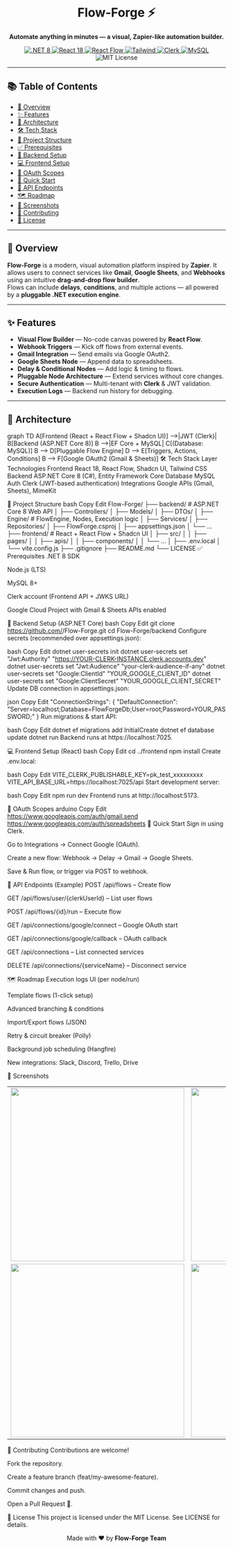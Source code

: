 <h1 align="center">Flow‑Forge ⚡</h1>
<p align="center">
  <b>Automate anything in minutes — a visual, Zapier-like automation builder.</b>
</p>

<p align="center">
  <a href="https://dotnet.microsoft.com/download/dotnet/8.0">
    <img src="https://img.shields.io/badge/.NET-8.0-512BD4?logo=dotnet&logoColor=white" alt=".NET 8" />
  </a>
  <a href="https://react.dev/">
    <img src="https://img.shields.io/badge/React-18-61DAFB?logo=react&logoColor=black" alt="React 18" />
  </a>
  <a href="https://reactflow.dev/">
    <img src="https://img.shields.io/badge/React%20Flow-latest-000000?logo=react&logoColor=white" alt="React Flow" />
  </a>
  <a href="https://tailwindcss.com/">
    <img src="https://img.shields.io/badge/TailwindCSS-latest-06B6D4?logo=tailwindcss&logoColor=white" alt="Tailwind" />
  </a>
  <a href="https://clerk.com/">
    <img src="https://img.shields.io/badge/Auth-Clerk-6C47FF?logo=clerk&logoColor=white" alt="Clerk" />
  </a>
  <a href="https://www.mysql.com/">
    <img src="https://img.shields.io/badge/MySQL-8-4479A1?logo=mysql&logoColor=white" alt="MySQL" />
  </a>
  <img src="https://img.shields.io/badge/License-MIT-green" alt="MIT License" />
</p>

---

## 📚 Table of Contents
- [🚀 Overview](#-overview)
- [✨ Features](#-features)
- [🧱 Architecture](#-architecture)
- [🛠 Tech Stack](#-tech-stack)
- [📂 Project Structure](#-project-structure)
- [✅ Prerequisites](#-prerequisites)
- [🔧 Backend Setup](#-backend-setup-aspnet-core)
- [💻 Frontend Setup](#-frontend-setup-react)
- [🔐 OAuth Scopes](#-oauth-scopes)
- [🧪 Quick Start](#-quick-start)
- [🧭 API Endpoints](#-api-endpoints-example)
- [🗺 Roadmap](#-roadmap)
- [📸 Screenshots](#-screenshots)
- [🤝 Contributing](#-contributing)
- [📜 License](#-license)

---

## 🚀 Overview

**Flow‑Forge** is a modern, visual automation platform inspired by **Zapier**. It allows users to connect services like **Gmail**, **Google Sheets**, and **Webhooks** using an intuitive **drag‑and‑drop flow builder**.  
Flows can include **delays**, **conditions**, and multiple actions — all powered by a **pluggable .NET execution engine**.

---

## ✨ Features

- **Visual Flow Builder** — No-code canvas powered by **React Flow**.
- **Webhook Triggers** — Kick off flows from external events.
- **Gmail Integration** — Send emails via Google OAuth2.
- **Google Sheets Node** — Append data to spreadsheets.
- **Delay & Conditional Nodes** — Add logic & timing to flows.
- **Pluggable Node Architecture** — Extend services without core changes.
- **Secure Authentication** — Multi-tenant with **Clerk** & JWT validation.
- **Execution Logs** — Backend run history for debugging.

---

## 🧱 Architecture


graph TD
    A[Frontend (React + React Flow + Shadcn UI)] -->|JWT (Clerk)| B[Backend (ASP.NET Core 8)]
    B -->|EF Core + MySQL| C[(Database: MySQL)]
    B --> D[Pluggable Flow Engine]
    D --> E[Triggers, Actions, Conditions]
    B --> F[Google OAuth2 (Gmail & Sheets)]
🛠 Tech Stack
Layer	Technologies
Frontend	React 18, React Flow, Shadcn UI, Tailwind CSS
Backend	ASP.NET Core 8 (C#), Entity Framework Core
Database	MySQL
Auth	Clerk (JWT-based authentication)
Integrations	Google APIs (Gmail, Sheets), MimeKit

📂 Project Structure
bash
Copy
Edit
Flow-Forge/
├── backend/                 # ASP.NET Core 8 Web API
│   ├── Controllers/
│   ├── Models/
│   ├── DTOs/
│   ├── Engine/              # FlowEngine, Nodes, Execution logic
│   ├── Services/
│   ├── Repositories/
│   ├── FlowForge.csproj
│   ├── appsettings.json
│   └── ...
├── frontend/                # React + React Flow + Shadcn UI
│   ├── src/
│   │   ├── pages/
│   │   ├── apis/
│   │   ├── components/
│   │   └── ...
│   ├── .env.local
│   └── vite.config.js
├── .gitignore
├── README.md
└── LICENSE
✅ Prerequisites
.NET 8 SDK

Node.js (LTS)

MySQL 8+

Clerk account (Frontend API + JWKS URL)

Google Cloud Project with Gmail & Sheets APIs enabled

🔧 Backend Setup (ASP.NET Core)
bash
Copy
Edit
git clone https://github.com/<your-username>/Flow-Forge.git
cd Flow-Forge/backend
Configure secrets (recommended over appsettings.json):

bash
Copy
Edit
dotnet user-secrets init
dotnet user-secrets set "Jwt:Authority" "https://YOUR-CLERK-INSTANCE.clerk.accounts.dev"
dotnet user-secrets set "Jwt:Audience" "your-clerk-audience-if-any"
dotnet user-secrets set "Google:ClientId" "YOUR_GOOGLE_CLIENT_ID"
dotnet user-secrets set "Google:ClientSecret" "YOUR_GOOGLE_CLIENT_SECRET"
Update DB connection in appsettings.json:

json
Copy
Edit
"ConnectionStrings": {
  "DefaultConnection": "Server=localhost;Database=FlowForgeDb;User=root;Password=YOUR_PASSWORD;"
}
Run migrations & start API:

bash
Copy
Edit
dotnet ef migrations add InitialCreate
dotnet ef database update
dotnet run
Backend runs at https://localhost:7025.

💻 Frontend Setup (React)
bash
Copy
Edit
cd ../frontend
npm install
Create .env.local:

bash
Copy
Edit
VITE_CLERK_PUBLISHABLE_KEY=pk_test_xxxxxxxxx
VITE_API_BASE_URL=https://localhost:7025/api
Start development server:

bash
Copy
Edit
npm run dev
Frontend runs at http://localhost:5173.

🔐 OAuth Scopes
arduino
Copy
Edit
https://www.googleapis.com/auth/gmail.send
https://www.googleapis.com/auth/spreadsheets
🧪 Quick Start
Sign in using Clerk.

Go to Integrations → Connect Google (OAuth).

Create a new flow: Webhook → Delay → Gmail → Google Sheets.

Save & Run flow, or trigger via POST to webhook.

🧭 API Endpoints (Example)
POST /api/flows – Create flow

GET /api/flows/user/{clerkUserId} – List user flows

POST /api/flows/{id}/run – Execute flow

GET /api/connections/google/connect – Google OAuth start

GET /api/connections/google/callback – OAuth callback

GET /api/connections – List connected services

DELETE /api/connections/{serviceName} – Disconnect service

🗺 Roadmap
 Execution logs UI (per node/run)

 Template flows (1-click setup)

 Advanced branching & conditions

 Import/Export flows (JSON)

 Retry & circuit breaker (Polly)

 Background job scheduling (Hangfire)

 New integrations: Slack, Discord, Trello, Drive

📸 Screenshots
<table> <tr> <td><img src="https://github.com/user-attachments/assets/24794b69-622a-4681-a43f-063768bcc5c8" width="400"/></td> <td><img src="https://github.com/user-attachments/assets/a5087206-6599-4a7f-b023-8bdb4264a038" width="400"/></td> </tr> <tr> <td><img src="https://github.com/user-attachments/assets/39856029-cf1e-4289-aba1-1c402c893ea2" width="400"/></td> <td><img src="https://github.com/user-attachments/assets/fc281875-eb75-40ee-89ba-ee4387fe577a" width="400"/></td> </tr> </table>
🤝 Contributing
Contributions are welcome!

Fork the repository.

Create a feature branch (feat/my-awesome-feature).

Commit changes and push.

Open a Pull Request 🎉.

📜 License
This project is licensed under the MIT License. See LICENSE for details.

<p align="center">Made with ❤️ by <b>Flow‑Forge Team</b></p> 
